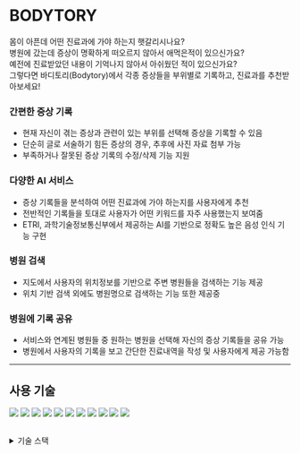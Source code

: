 # BODYTORY

몸이 아픈데 어떤 진료과에 가야 하는지 햇갈리시나요?  
병원에 갔는데 증상이 명확하게 떠오르지 않아서 애먹은적이 있으신가요?  
예전에 진료받았던 내용이 기억나지 않아서 아쉬웠던 적이 있으신가요?  
그렇다면 바디토리(Bodytory)에서 각종 증상들을 부위별로 기록하고, 진료과를 추천받아보세요!

### 간편한 증상 기록

- 현재 자신이 겪는 증상과 관련이 있는 부위를 선택해 증상을 기록할 수 있음
- 단순히 글로 서술하기 힘든 증상의 경우, 추후에 사진 자료 첨부 가능
- 부족하거나 잘못된 증상 기록의 수정/삭제 기능 지원

### 다양한 AI 서비스

- 증상 기록들을 분석하여 어떤 진료과에 가야 하는지를 사용자에게 추천
- 전반적인 기록들을 토대로 사용자가 어떤 키워드를 자주 사용했는지 보여줌
- ETRI, 과학기술정보통신부에서 제공하는 AI를 기반으로 정확도 높은 음성 인식 기능 구현

### 병원 검색

- 지도에서 사용자의 위치정보를 기반으로 주변 병원들을 검색하는 기능 제공
- 위치 기반 검색 외에도 병원명으로 검색하는 기능 또한 제공중

### 병원에 기록 공유

- 서비스와 연계된 병원들 중 원하는 병원을 선택해 자신의 증상 기록들을 공유 가능
- 병원에서 사용자의 기록을 보고 간단한 진료내역을 작성 및 사용자에게 제공 가능함

---

## 사용 기술

<div>
  <img src="https://img.shields.io/badge/Typescript-3178C6?style=flat-square&logo=Typescript&logoColor=white"/>
  <img src="https://img.shields.io/badge/React-61DAFB?style=flat-square&logo=React&logoColor=white"/>
  <img src="https://img.shields.io/badge/Recoil-black?style=flat-square&logo=Recoil&logoColor=white"/>
  <img src="https://img.shields.io/badge/ReactQuery-FF4154?style=flat-square&logo=ReactQuery&logoColor=white"/>
  <img src="https://img.shields.io/badge/ReactHookForm-EC5990?style=flat-square&logo=ReactHookForm&logoColor=white"/>
  <img src="https://img.shields.io/badge/Axios-5A29E4?style=flat-square&logo=Axios&logoColor=white"/>
  <img src="https://img.shields.io/badge/styledcomponents-DB7093?style=flat-square&logo=styled-components&logoColor=white"/>
  <img src="https://img.shields.io/badge/HTML-E34F26?style=flat-square&logo=HTML5&logoColor=white"/>
  <img src="https://img.shields.io/badge/CSS-1572B6?style=flat-square&logo=CSS3&logoColor=white"/>
  <img src="https://img.shields.io/badge/Git-F05032?style=flat-square&logo=Git&logoColor=white"/>
  <img src="https://img.shields.io/badge/GitLab-FC6D26?style=flat-square&logo=GitLab&logoColor=white"/>
</div>

##

<details>
<summary>기술 스택</summary>

## NextJS

- SSR + CSR

  - Pre-Render가 빠르고 SEO가 최적화 되는 SSR의 장점과 상호작용이 효율적이고 잦은 데이터 변경환경에 유리한 CSR의 장점, 두 가지 장점 모두 살릴 수 있어 NextJS는 저희팀에게 좋은 선택지였습니다.

- 풀스택

  - 팀원 모두 프론트엔드에 주력인 멤버였습니다.  
    시간이 짧은 프로젝트에서 Next는 저희팀에게 프론트엔드,백엔드를 빠르고,효율적으로 구축할 수 있는 최고의 프레임 워크였기에 채택하게 되었습니다.

- NextJS의 개발환경
  - API router,Page router,middleware,Image,document 등 NextJS에서 제공하는 기능들은 개발자에게 편리한 개발환경을 제공하기에 NextJS를 채택하였습니다.

## Typescript

- Javascript의 한계
  - Javascript는 타입에 제약이 없어 의도치 않은 문제점을 발생시킬 수 있습니다.  
    이러한 문제점은 디버깅을 쉽게 하지 못하게 되고 결국 개발생산성을 저하시키는 요인이 됩니다.
- 최고의 개발 환경
  - Typescript는 Javascript의 정적버전 언어입니다.
    동적타입 언어인 Javascript가 가진 단점을 명확한 타입 지정으로 보완이 가능하며, 이는 개발자에게 보다 나은 개발환경을 제공해줍니다.

## Front-End

- ## React-Query

  - 보다 편한 비동기 처리
    - Api 호출을 하는 일련의 과정을 Tanstack-Query에서 제공하는 hook을 통해 편리하게 사용할 수 있습니다.
  - 캐싱
    - 한번 처리된 데이터는 queryKey값을 통해 캐싱화 되며 불필요한 api호출을 줄일 수 있습니다.  
      이는 페이지 이동이 잦은 사용자에게 실시간 환경을 제공함으로서 보다 나은 사용자경험을 제공합니다.
  - 강력한 비동기 상태관리

    - Tanstack-Query에서 제공하는 hook 옵션들은 강력한 비동기 상태관리를 가능하게 합니다.  
      전역으로 설정하여 일괄적으로 조건부 처리 또한 가능하며,  
      api 호출 시 발생되는 복잡한 이벤트 처리에도 강력한 힘을 발휘합니다.  
      // Suspense에서 관리하는 3가지 상태를 react-query에서 직접적으로 접근할 수 있게 해준다.

- ## React-Hook-Form

- 간편하고 강력한 Form 관리

  - React-Hook-Form에서 제공하는 hook은 간편하게 form을 관리할 수 있게 해줍니다.  
    valitate,error,value 등을 useForm hook에서 제공하는 옵션들로 모두 관리 할 수 있는 강력함을 가졌습니다.

- ## Recoil

- 간편한 전역 상태 관리
  - Context Api나 Redux에 비해 보일러플레이트가 훨씬 간소화 되어있고 React에서 제공하는 hooks의 형태를 띄고 있어 상태 수정 및 접근이 용이합니다.
- ## Axios
  - 일괄적인 예외 처리
    - Intercepter를 통해 response,request에 대한 일괄적인 예외처리가 가능합니다.
  - Parsing
    - axios는 자체적으로 response,requset 데이터를 parsing해주어서 fetch보다 간편하게 사용이 가능합니다.

## Style

- ## Styled-Components
  - 효율적인 재사용
    - 한번 선언으로 여러 곳에서 재사용이 가능하며, 필요의 경우 상속을 통해 부가적으로 수정하는 것 또한 가능합니다.
  - 조건부 스타일
    - props를 통해 javascript를 이용한 조건부 스타일링은 styled-components의 강력한 기능 중 하나입니다.
  - 전역 스타일 관리, Theme
    - Theme을 통해 일괄적인 스타일 수정이 가능합니다.
- ## Framer-Motion
  - 강력하고 간편한 애니메이션
    - Framer-motion을 이용하면 기존 css와 Javascript로 구현하기 어려운 애니메이션을 아주 간단하게 구현이 가능합니다.  
      언마운트되는 컴포넌트도 AnimatePresence를 통해 간단하게 애니메이션을 구현 할 수 있으며, layoutkey를 통해 컴포넌트간에 이어지는 애니메이션도 쉽게 구현이 가능합니다.
- ## Swiper
  - 간편하게 완성도 높은 슬라이더를 구현 할 수 있습니다.

## Back-End

- ## Nodemailer

  - 인증메일을 보내는 용도로 사용했으며, 간단한 사용법으로 메일 전송이 가능합니다

- ## Iron-Session

  - 로우레벨 코드

    - 비교적 간단한 코드로 회원인증 구현이 가능합니다.

  - Serverless환경에서의 회원인증
    - JWT와 다르게 iron-session은 payload를 암호화해서 전달해주기 때문에 유저의 민감한 정보를 식별자로 사용하는 것도 가능합니다.  
      이는 유저의 정보를 서버에 저장하지 않더라도 회원인증 가능하게 해주고, serverless환경인 바디토리 프로젝트에 아주 좋은 회원인증 방식이라 판단했습니다.

- ## Flask

  - 파이썬 환경에서 모델을 불러와 결과을 예측하는 것이 쉽기 때문에 이를 기반으로 하는 프레임워크인 Flask를 사용했습니다
  - 자체적으로 학습시킨 모델들을 불러와 요청에 따른 예측값을 반환하는 용도로 사용중입니다.

## DB

- ## Planet Scale

  - Cloud MySQL
    - 바디토리는 데이터 간의 종속성이 짙어서 관계형DB를 사용할 필요가 있었습니다.
      Planet Scale은 엄밀히 말하면 MySQL은 아니지만 MySQL과 거의 동일한 환경으로 작업할 수 있습니다.
      무엇보다 Cloud에 Serverless로 DB를 구축할 수 있고,무료인 Planet Scale을 DB로 채택하였습니다.
  - CLI
    - CLI를 통해 데이터베이스 만들기부터 데이터 조작에 이르기까지 플래닛스케일 인스턴스의 거의 모든 부분을 제어할 수 있는 점은 개발생산성을 높여줍니다.

- ## Prisma
  - Planet Scale과 찰떡궁합
    - Prisma는 Planet Scale과 아주 좋은 시너지 효과를 창출합니다.
      Planet Scale만으로는 ForeignKey를 지원하지 않지만 Prisma를 사용하면 구현이 가능합니다.
  - Typescript와의 호환
    - Prisma는 기본적으로 Typescript를 지원하고 있으며 Type 추론 및 Type지원 등 다양한 부가기능을 지원함으로서 개발생산성을 월등히 높여줍니다.
      이번에 Prisma를 사용함으로서 상당히 만족스러운 개발경험을 느꼈습니다.
  - 직관적인 Schema & SQL
    - Prisma Schema는 직관적이며 자동으로 Migration을 생성해줍니다. Prisma에서 제공하는 Prisma Studio를 통해 데이터를 쉽게 탐색,조작 할 수 있습니다.  
      또한 Prisma Client는 직관적인 SQL문을 사용할 수 있으며, Typescript와 같이 사용한다면 자동완성 기능을 통해 새로운 차원의 개발자 경험을 느낄 수 있습니다.
- ## CloudFlare
  - 효율적인 이미지 관리
    - 효율적인 이미지 데이터 관리를 위하여 CloudFlare Image 저장소를 사용하였습니다.
  - 이미지 최적화
    - CloudFlare는 Resize,Object-fit 등을 지원하여 이미지 최적화에 많은 도움을 줍니다.
  - 간편한 사용법
    - CloudFlare는 이미지를 직접 Post요청으로 업로드하는 방식을 사용함으로서 간편한 이미지 업로드 구현이 가능합니다.

## CI/CD

- ## Docker

  - 배포환경과 동일한 환경에서의 테스트가 가능하고, 이후 생성된 이미지를 기반으로 배포하는 것 또한 수월합니다.  
    => 멀티스테이지 빌드를 통해 이미지 크기 절감의 효과 또한 챙겼습니다

- ## GitlabRunner
  - 자동배포를 위해 사용 중 입니다.

## 인공지능

- ## Word2Vec
  - 복잡한 레이어 구성 절차 없이 인자값들을 통해 쉽게 원하는 방향으로 학습시킬 수 있어서 채택했습니다


</details>

